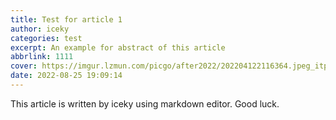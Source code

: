 ```yaml
---
title: Test for article 1
author: iceky
categories: test
excerpt: An example for abstract of this article
abbrlink: 1111
cover: https://imgur.lzmun.com/picgo/after2022/202204122116364.jpeg_itp
date: 2022-08-25 19:09:14
---
```

This article is written by iceky using markdown editor. Good luck.